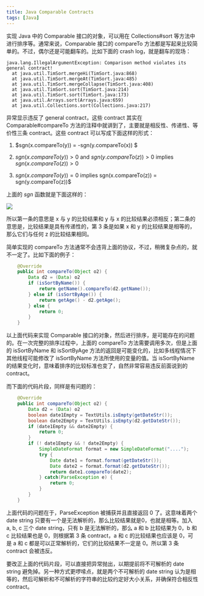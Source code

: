 ```yaml
---
title: Java Comparable Contracts
tags: [Java]
---
```


实现 Java 中的 Comparable 接口的对象，可以用在 Collections#sort 等方法中进行排序等。通常来说，Comparable 接口的 compareTo 方法都是写起来比较简单的。不过，偶尔还是可能翻车的。比如下面的 crash log，就是翻车的现场：

```
java.lang.IllegalArgumentException: Comparison method violates its general contract! 
  at java.util.TimSort.mergeHi(TimSort.java:868) 
  at java.util.TimSort.mergeAt(TimSort.java:485) 
  at java.util.TimSort.mergeCollapse(TimSort.java:408) 
  at java.util.TimSort.sort(TimSort.java:214) 
  at java.util.TimSort.sort(TimSort.java:173) 
  at java.util.Arrays.sort(Arrays.java:659) 
  at java.util.Collections.sort(Collections.java:217) 
```

异常显示违反了 general contract，这些 contract 其实在 Comparable#compareTo 方法的注释中就讲到了，主要就是相反性、传递性、等价性三条 contract。这些 contract 可以写成下面这样的形式：

1. $sgn(x.compareTo(y)) = -sgn(y.compareTo(x)) $

2. $sgn(x.compareTo(y)) > 0$ and $sgn(y.compareTo(z)) > 0$ implies $sgn(x.compareTo(z)) > 0$

3. $sgn(x.compareTo(y)) = 0$ implies sgn(x.compareTo(z)) = sgn(y.compareTo(z))$

上面的 $sgn$ 函数就是下面这样的：

![](http://tao93.top/images/2018/12/22/1545477555.png)

所以第一条的意思是 x 与 y 的比较结果和 y 与 x 的比较结果必须相反；第二条的意思是，比较结果是具有传递性的，第 3 条是如果 x 和 y 的比较结果是相等的，那么它们与任何 z 的比较结果相同。

简单实现的 compareTo 方法通常不会违背上面的协议，不过，稍微复杂点的，就不一定了。比如下面的例子：

```java
    @Override
    public int compareTo(Object o2) {
        Data d2 = (Data) o2
        if (isSortByName()) {
            return getName().compareTo(d2.getName());
        } else if (isSortByAge()) {
            return getAge() - d2.getAge();
        } else {
            return 0;
        }
    }
```

以上面代码来实现 Comparable 接口的对象，然后进行排序，是可能存在的问题的。在一次完整的排序过程中，上面的 compareTo 方法需要调用多次，但是上面的 isSortByName 和 isSortByAge 方法的返回是可能变化的，比如多线程情况下其他线程可能修改了 isSortByName 方法所使用的变量的值。当 isSortByName 的结果变化时，意味着排序的比较标准也变了，自然非常容易违反前面说到的 contract。

而下面的代码片段，同样是有问题的：

```java
    @Override
    public int compareTo(Object o2) {
        Data d2 = (Data) o2
        boolean date1Empty = TextUtils.isEmpty(getDateStr());
        boolean date2Empty = TextUtils.isEmpty(d2.getDateStr());
        if (date1Empty && date2Empty) {
            return 0;
        }
        if (! date1Empty && ! date2Empty) {
            SimpleDateFormat format = new SimpleDateFormat("....");
            try {
                Date date1 = format.format(getDateStr());
                Date date2 = format.format(d2.getDateStr());
                return date1.compareTo(date2);
            } catch(ParseException e) {
                return 0;
            }
        }
    }
```

上面代码的问题在于，ParseException 被捕获并且直接返回 0 了。这意味着两个 date string 只要有一个是无法解析的，那么比较结果就是0，也就是相等。加入 a, b, c 三个 date string，只有 b 是无法解析的，那么 a 和 b 比较结果为 0，b 和 c 比较结果也是 0，则根据第 3 条 contract，a 和 c 的比较结果也应该是 0，可是 a 和 c 都是可以正常解析的，它们的比较结果不一定是 0。所以第 3 条 contract 会被违反。

要改正上面的代码片段，可以直接把异常抛出，以期提前将不可解析的 date string 避免掉。另一种方式更啰嗦点，就是两个不可解析的 date string 认为是相等的，然后可解析和不可解析的字符串的比较约定好大小关系，并确保符合相反性 contract。
